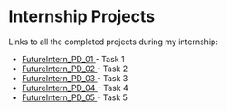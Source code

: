 # Internship Projects

Links to all the completed projects during my internship:

- [ FutureIntern_PD_01 ]( https://github.com/derksKCodes/FutureIntern_PD_01.git ) - Task 1
- [ FutureIntern_PD_02 ]( https://github.com/derksKCodes/FutureIntern_PD_02.git ) - Task 2
- [ FutureIntern_PD_03 ]( https://github.com/derksKCodes/FutureIntern_PD_03.git ) - Task 3
- [ FutureIntern_PD_04 ]( https://github.com/derksKCodes/FutureIntern_PD_04.git ) - Task 4
- [ FutureIntern_PD_05 ]( https://github.com/derksKCodes/FutureIntern_PD_05.git ) - Task 5
